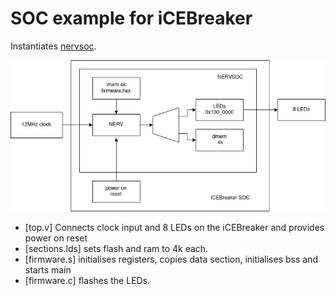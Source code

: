 # SOC example for iCEBreaker

Instantiates [nervsoc](../../nervsoc.sv).

![iCEBreaker SOC](icebreaker_soc.png)

* [top.v] Connects clock input and 8 LEDs on the iCEBreaker and provides power on reset
* [sections.lds] sets flash and ram to 4k each.
* [firmware.s] initialises registers, copies data section, initialises bss and starts main
* [firmware.c] flashes the LEDs.
